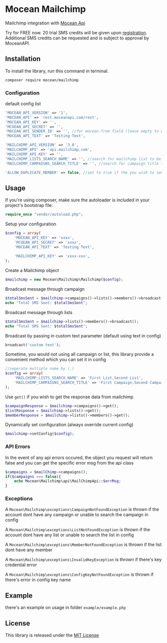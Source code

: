 Mocean Mailchimp
============================
Mailchimp integration with [Mocean Api](moceanapi.com)

Try for FREE now. 20 trial SMS credits will be given upon [registration](http://dashboard.moceanapi.com/register?fr=mailchimp). Additional SMS credits can be requested and is subject to approval by MoceanAPI.

## Installation

To install the library, run this command in terminal.

```bash
composer require mocean/mailchimp
```

### Configuration

default config list
```php
'MOCEAN_API_VERSION' => '1',
'MOCEAN_API' => 'rest.moceanapi.com/rest',
'MOCEAN_API_KEY' => '',
'MCOEAN_API_SECRET' => '',
'MOCEAN_API_SENDER_ID' => '', //for mocean-from field (leave empty to use mailchimp list name as sender id)
'MOCEAN_API_TEXT' => 'Testing Text',

'MAILCHIMP_API_VERSION' => '3.0',
'MAILCHIMP_API' => 'api.mailchimp.com',
'MAILCHIMP_API_KEY' => '',
'MAILCHIMP_LISTS_SEARCH_NAME' => '', //search for mailchimp list to be used (leave this empty to use all lists)
'MAILCHIMP_CAMPAIGNS_SEARCH_TITLE' => '', //search for campaign title to be used (leave this empty to use all campaigns)

'ALLOW_DUPLICATE_MEMBER' => false, //set to true if the you wish to send to the same member in different list multiple time
```

## Usage

If you're using composer, make sure the autoloader is included in your project's bootstrap file:
```php
require_once "vendor/autoload.php";
```

Setup your configuration
```php
$config = array(
    'MOCEAN_API_KEY' => 'xxxx',
    'MCOEAN_API_SECRET' => 'xxxx',
    'MOCEAN_API_TEXT' => 'Testing Text',
    
    'MAILCHIMP_API_KEY' => 'xxxx-xxx',
);
```

Create a Mailchimp object
```php
$mailchimp = new Mocean\Mailchimp\Mailchimp($config);
```

Broadcast message through campaign
```php
$totalSmsSent = $mailchimp->campaigns()->lists()->members()->broadcast();
echo "Total SMS Sent: $totalSmsSent";
```

Broadcast message through lists
```php
$totalSmsSent = $mailchimp->lists()->members()->broadcast();
echo "Total SMS Sent: $totalSmsSent";
```

Broadcast by passing in custom text parameter (default using text in config)
```php
broadcast('custom text');
```

Sometime, you would not using all campaign or list, this library provide a convenient method which you can set it in config
```php
//seperate multiple name by (,)
$config => array(
    'MAILCHIMP_LISTS_SEARCH_NAME' => 'First List,Second List',
    'MAILCHIMP_CAMPAIGNS_SEARCH_TITLE' => 'First Campaign,Second Campaign',
);
```

Use `get()` if you wish to get the response data from mailchimp
```php
$campaignResponse = $mailchimp->campaigns()->get();
$listResponse = $mailchimp->lists()->get();
$memberResponse = $mailchimp->lists()->members()->get();
```

Dynamically set configuration (always override current config)
```php
$mailchimp->setConfig($config);
```

### API Errors

In the event of any api errors occured, the object you request will return false and you can get the specific error msg from the api class
```php
$campaigns = $mailChimp->campaigns();
if($campaigns === false){
    echo Mocean\Mailchimp\api\MailChimpApi::$errMsg;
}
```

### Exceptions

A `Mocean\Mailchimp\exceptions\CampaignNotFoundException` is thrown if the account dont have any campaign or unable to search the campaign in config   

A `Mocean\Mailchimp\exceptions\ListNotFoundException` is thrown if the account dont have any list or unable to search the list in config  
 
A `Mocean\Mailchimp\exceptions\MemberNotFoundException` is thrown if the list dont have any member  

A `Mocean\Mailchimp\exceptions\InvalidKeyException` is thrown if there's key credential error

A `Mocean\Mailchimp\exceptions\ConfigKeyNotFoundException` is thrown if there's error in config key name
    
## Example

there's an example on usage in folder `example/example.php`

## License

This library is released under the [MIT License](LICENSE)
